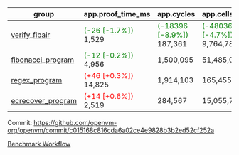| group | app.proof_time_ms | app.cycles | app.cells_used | leaf.proof_time_ms | leaf.cycles | leaf.cells_used |
| -- | -- | -- | -- | -- | -- | -- |
| [verify_fibair](https://github.com/openvm-org/openvm/blob/benchmark-results/benchmarks-pr/1330/verify_fibair-c015168c816cda6a02ce4e9828b3b2ed52cf252a.md) |<span style='color: green'>(-26 [-1.7%])</span> 1,529 | <span style='color: green'>(-18396 [-8.9%])</span> 187,361 | <span style='color: green'>(-480365 [-4.7%])</span> 9,764,789 |- | - | - |
| [fibonacci_program](https://github.com/openvm-org/openvm/blob/benchmark-results/benchmarks-pr/1330/fibonacci-c015168c816cda6a02ce4e9828b3b2ed52cf252a.md) |<span style='color: green'>(-12 [-0.2%])</span> 4,956 |  1,500,095 |  51,485,080 |- | - | - |
| [regex_program](https://github.com/openvm-org/openvm/blob/benchmark-results/benchmarks-pr/1330/regex-c015168c816cda6a02ce4e9828b3b2ed52cf252a.md) |<span style='color: red'>(+46 [+0.3%])</span> 14,825 |  1,914,103 |  165,455,373 |- | - | - |
| [ecrecover_program](https://github.com/openvm-org/openvm/blob/benchmark-results/benchmarks-pr/1330/ecrecover-c015168c816cda6a02ce4e9828b3b2ed52cf252a.md) |<span style='color: red'>(+14 [+0.6%])</span> 2,519 |  284,567 |  15,055,723 |- | - | - |


Commit: https://github.com/openvm-org/openvm/commit/c015168c816cda6a02ce4e9828b3b2ed52cf252a

[Benchmark Workflow](https://github.com/openvm-org/openvm/actions/runs/13135087042)
